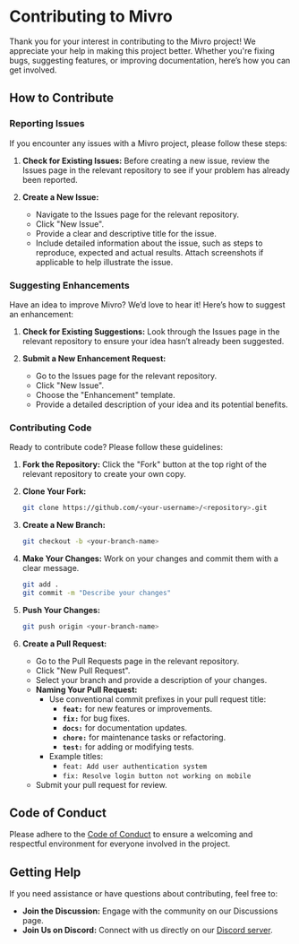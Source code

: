 # Contributing to Mivro

Thank you for your interest in contributing to the Mivro project! We appreciate your help in making this project better. Whether you're fixing bugs, suggesting features, or improving documentation, here’s how you can get involved.

## How to Contribute

### Reporting Issues

If you encounter any issues with a Mivro project, please follow these steps:

1. **Check for Existing Issues:** Before creating a new issue, review the Issues page in the relevant repository to see if your problem has already been reported.

2. **Create a New Issue:**
   - Navigate to the Issues page for the relevant repository.
   - Click "New Issue".
   - Provide a clear and descriptive title for the issue.
   - Include detailed information about the issue, such as steps to reproduce, expected and actual results. Attach screenshots if applicable to help illustrate the issue.

### Suggesting Enhancements

Have an idea to improve Mivro? We’d love to hear it! Here’s how to suggest an enhancement:

1. **Check for Existing Suggestions:** Look through the Issues page in the relevant repository to ensure your idea hasn’t already been suggested.

2. **Submit a New Enhancement Request:**
   - Go to the Issues page for the relevant repository.
   - Click "New Issue".
   - Choose the "Enhancement" template.
   - Provide a detailed description of your idea and its potential benefits.

### Contributing Code

Ready to contribute code? Please follow these guidelines:

1. **Fork the Repository:** Click the "Fork" button at the top right of the relevant repository to create your own copy.

2. **Clone Your Fork:**

   ```bash
   git clone https://github.com/<your-username>/<repository>.git
   ```

3. **Create a New Branch:**

   ```bash
   git checkout -b <your-branch-name>
   ```

4. **Make Your Changes:** Work on your changes and commit them with a clear message.

   ```bash
   git add .
   git commit -m "Describe your changes"
   ```

5. **Push Your Changes:**

   ```bash
   git push origin <your-branch-name>
   ```

6. **Create a Pull Request:**
   - Go to the Pull Requests page in the relevant repository.
   - Click "New Pull Request".
   - Select your branch and provide a description of your changes.
   - **Naming Your Pull Request:**
     - Use conventional commit prefixes in your pull request title:
       - **`feat:`** for new features or improvements.
       - **`fix:`** for bug fixes.
       - **`docs:`** for documentation updates.
       - **`chore:`** for maintenance tasks or refactoring.
       - **`test:`** for adding or modifying tests.
     - Example titles:
       - `feat: Add user authentication system`
       - `fix: Resolve login button not working on mobile`
   - Submit your pull request for review.

## Code of Conduct

Please adhere to the [Code of Conduct](https://contributor-covenant.org/version/2/1/code_of_conduct) to ensure a welcoming and respectful environment for everyone involved in the project.

## Getting Help

If you need assistance or have questions about contributing, feel free to:

- **Join the Discussion:** Engage with the community on our Discussions page.
- **Join Us on Discord:** Connect with us directly on our [Discord server](https://discord.gg/4CA58C7rkN).
